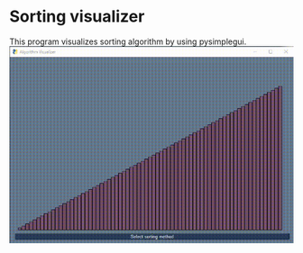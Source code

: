 # Sorting visualizer
This program visualizes sorting algorithm by using pysimplegui.
![Sorting visualizer Demo](sorting.gif)
